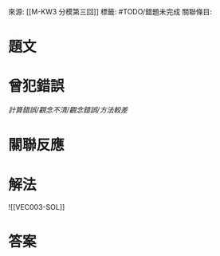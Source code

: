 來源: [[M-KW3 分模第三回]]
標籤: #TODO/錯題未完成 
關聯條目: 
# 題文
# 曾犯錯誤
*計算錯誤/觀念不清/觀念錯誤/方法較差*
# 關聯反應
# 解法
![[VEC003-SOL]]

# 答案
